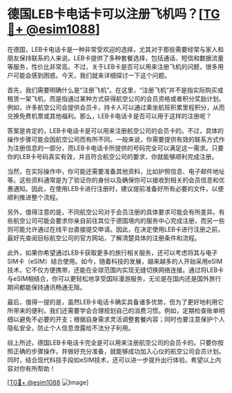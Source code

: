 # 德国LEB卡电话卡可以注册飞机吗？[[TG💪+ @esim1088](https://t.me/s/esim1088)]

在德国，LEB卡电话卡是一种非常受欢迎的选择，尤其对于那些需要经常与家人和朋友保持联系的人来说。LEB卡提供了多种套餐选择，包括通话、短信和数据流量等服务，性价比非常高。不过，关于LEB卡是否可以用来注册飞机的问题，很多用户可能会感到困惑。今天，我们就来详细探讨一下这个问题。

首先，我们需要明确什么是“注册飞机”。在这里，“注册飞机”并不是指实际购买或租赁一架飞机，而是指通过某种方式获得航空公司的会员资格或者积分奖励计划。例如，许多航空公司会提供会员卡，持卡人可以通过乘坐航班积累里程积分，从而兑换免费机票或其他福利。那么，LEB卡电话卡是否可以用于这样的注册呢？

答案是肯定的，LEB卡电话卡是可以用来注册航空公司的会员卡的。不过，具体的操作步骤可能会因航空公司而有所不同。一般来说，你需要提供有效的联系方式作为注册信息的一部分，而LEB卡电话卡所提供的号码完全可以满足这一需求。只要你的LEB卡号码真实有效，并且符合航空公司的要求，你就能够顺利完成注册。

当然，在实际操作中，你可能还需要准备其他资料，比如护照信息、电子邮件地址等。这些资料通常是为了验证你的身份以及确保你可以接收到相关的会员信息和优惠通知。因此，在使用LEB卡进行注册时，建议提前准备好所有必要的文件，以便顺利推进整个流程。

另外，值得注意的是，不同航空公司对于会员注册的具体要求可能会有所差异。有些航空公司可能会要求你亲自前往其位于德国境内的服务中心完成注册，而另一些则可能允许通过在线平台直接提交申请。因此，在决定使用LEB卡进行注册之前，最好先查阅目标航空公司的官方网站，了解清楚具体的注册条件和流程。

此外，如果你希望通过LEB卡获取更多的旅行相关服务，还可以考虑将其与电子SIM卡（eSIM）结合使用。如今，随着科技的发展，越来越多的人开始采用eSIM技术，它不仅方便携带，还能在全球范围内实现无缝切换网络连接。通过将LEB卡与eSIM相结合，你可以更轻松地享受国际漫游服务，无论是在国内还是国外旅行期间都能保持通讯畅通无阻。

最后，值得一提的是，虽然LEB卡电话卡确实具备诸多优势，但为了更好地利用它所带来的便利，我们还需要学会合理规划自己的消费习惯。例如，定期检查账单明细以避免不必要的开支；根据自身需求灵活调整套餐内容；同时也要注意保护个人隐私安全，防止个人信息泄露给不法分子利用。

综上所述，德国LEB卡电话卡完全是可以用来注册航空公司的会员卡的。只要你按照正确的步骤操作，并做好充分准备，就能够成功加入心仪的航空公司会员计划。同时，结合现代科技手段如eSIM技术，还可以进一步提升出行体验。希望以上内容对你有所帮助！

[[TG💪+ @esim1088](https://t.me/s/esim1088) ![Image](https://i.postimg.cc/4NQfJmqS/Snipaste-2025-05-13-00-14-12.png)]
